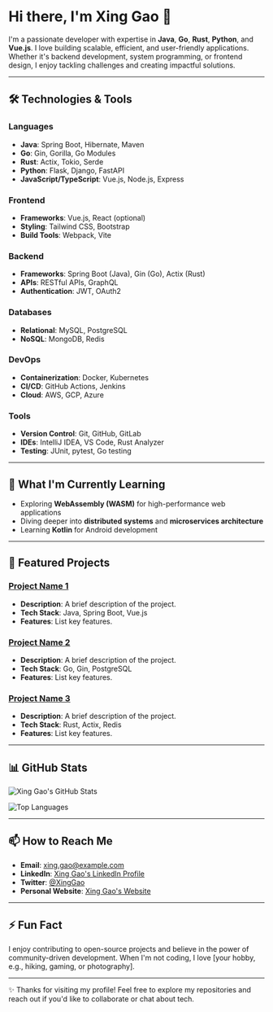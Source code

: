 # Hi there, I'm Xing Gao 👋

I'm a passionate developer with expertise in **Java**, **Go**, **Rust**, **Python**, and **Vue.js**. I love building scalable, efficient, and user-friendly applications. Whether it's backend development, system programming, or frontend design, I enjoy tackling challenges and creating impactful solutions.

---

## 🛠️ Technologies & Tools

### Languages
- **Java**: Spring Boot, Hibernate, Maven
- **Go**: Gin, Gorilla, Go Modules
- **Rust**: Actix, Tokio, Serde
- **Python**: Flask, Django, FastAPI
- **JavaScript/TypeScript**: Vue.js, Node.js, Express

### Frontend
- **Frameworks**: Vue.js, React (optional)
- **Styling**: Tailwind CSS, Bootstrap
- **Build Tools**: Webpack, Vite

### Backend
- **Frameworks**: Spring Boot (Java), Gin (Go), Actix (Rust)
- **APIs**: RESTful APIs, GraphQL
- **Authentication**: JWT, OAuth2

### Databases
- **Relational**: MySQL, PostgreSQL
- **NoSQL**: MongoDB, Redis

### DevOps
- **Containerization**: Docker, Kubernetes
- **CI/CD**: GitHub Actions, Jenkins
- **Cloud**: AWS, GCP, Azure

### Tools
- **Version Control**: Git, GitHub, GitLab
- **IDEs**: IntelliJ IDEA, VS Code, Rust Analyzer
- **Testing**: JUnit, pytest, Go testing

---

## 🌱 What I'm Currently Learning

- Exploring **WebAssembly (WASM)** for high-performance web applications
- Diving deeper into **distributed systems** and **microservices architecture**
- Learning **Kotlin** for Android development

---

## 💼 Featured Projects

### [Project Name 1](link)
- **Description**: A brief description of the project.
- **Tech Stack**: Java, Spring Boot, Vue.js
- **Features**: List key features.

### [Project Name 2](link)
- **Description**: A brief description of the project.
- **Tech Stack**: Go, Gin, PostgreSQL
- **Features**: List key features.

### [Project Name 3](link)
- **Description**: A brief description of the project.
- **Tech Stack**: Rust, Actix, Redis
- **Features**: List key features.

---

## 📊 GitHub Stats

![Xing Gao's GitHub Stats](https://github-readme-stats.vercel.app/api?username=XingGao&show_icons=true&theme=dark)

![Top Languages](https://github-readme-stats.vercel.app/api/top-langs/?username=XingGao&layout=compact&theme=dark)

---

## 📫 How to Reach Me

- **Email**: xing.gao@example.com
- **LinkedIn**: [Xing Gao's LinkedIn Profile](link)
- **Twitter**: [@XingGao](link)
- **Personal Website**: [Xing Gao's Website](link)

---

## ⚡ Fun Fact

I enjoy contributing to open-source projects and believe in the power of community-driven development. When I'm not coding, I love [your hobby, e.g., hiking, gaming, or photography].

---

✨ Thanks for visiting my profile! Feel free to explore my repositories and reach out if you'd like to collaborate or chat about tech.
